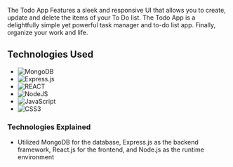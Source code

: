 

The Todo App Features a sleek and responsive UI that allows you to create, update and delete the items of your To Do list. The Todo App is a delightfully simple yet powerful task manager and to-do list app. Finally, organize your work and life.




## Technologies Used
- ![MongoDB](https://img.shields.io/badge/MongoDB-%234ea94b.svg?style=for-the-badge&logo=mongodb&logoColor=white)
- ![Express.js](https://img.shields.io/badge/express.js-%23404d59.svg?style=for-the-badge&logo=express&logoColor=%2361DAFB)
- ![REACT](https://img.shields.io/badge/-ReactJs-61DAFB?logo=react&logoColor=white&style=for-the-badge)
- ![NodeJS](https://img.shields.io/badge/node.js-6DA55F?style=for-the-badge&logo=node.js&logoColor=white)
- ![JavaScript](https://img.shields.io/badge/javascript-%23323330.svg?style=for-the-badge&logo=javascript&logoColor=%23F7DF1E)
- ![CSS3](https://img.shields.io/badge/css3-%231572B6.svg?style=for-the-badge&logo=css3&logoColor=white)

### Technologies Explained
- Utilized MongoDB for the database, Express.js as the backend framework, React.js for the frontend, and Node.js as the runtime environment

